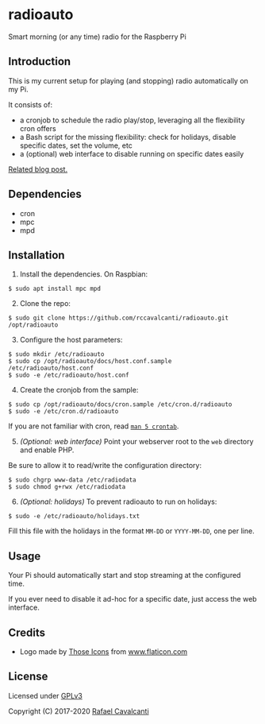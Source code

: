 # radioauto

Smart morning (or any time) radio for the Raspberry Pi

## Introduction

This is my current setup for playing (and stopping) radio automatically on my Pi.

It consists of:

- a cronjob to schedule the radio play/stop, leveraging all the flexibility cron offers
- a Bash script for the missing flexibility: check for holidays, disable specific dates, set the volume, etc
- a (optional) web interface to disable running on specific dates easily

[Related blog post.](https://rafaelc.org/tech/p/smart-morning-radio-with-raspberry-pi-cron-and-mpd/)

## Dependencies

- cron
- mpc
- mpd

## Installation

1. Install the dependencies.  On Raspbian:
  ```
  $ sudo apt install mpc mpd
  ```

2. Clone the repo:
  ```
  $ sudo git clone https://github.com/rccavalcanti/radioauto.git /opt/radioauto
  ```

3. Configure the host parameters:
  ```
  $ sudo mkdir /etc/radioauto
  $ sudo cp /opt/radioauto/docs/host.conf.sample /etc/radioauto/host.conf
  $ sudo -e /etc/radioauto/host.conf
  ```

4. Create the cronjob from the sample:
  ```
  $ sudo cp /opt/radioauto/docs/cron.sample /etc/cron.d/radioauto
  $ sudo -e /etc/cron.d/radioauto
  ```

  If you are not familiar with cron, read [`man 5 crontab`](https://linux.die.net/man/5/crontab).

5. _(Optional: web interface)_ Point your webserver root to the `web` directory and enable PHP.

  Be sure to allow it to read/write the configuration directory:
  ```
  $ sudo chgrp www-data /etc/radiodata
  $ sudo chmod g+rwx /etc/radiodata
  ```

6. _(Optional: holidays)_ To prevent radioauto to run on holidays:
  ```
  $ sudo -e /etc/radioauto/holidays.txt
  ```

  Fill this file with the holidays in the format `MM-DD` or `YYYY-MM-DD`, one per line.

## Usage

Your Pi should automatically start and stop streaming at the configured time.

If you ever need to disable it ad-hoc for a specific date, just access the web interface.

## Credits

* Logo made by <a href="https://www.flaticon.com/authors/those-icons" title="Those Icons">Those Icons</a> from <a href="https://www.flaticon.com/" title="Flaticon">www.flaticon.com</a></div>

## License

Licensed under [GPLv3](LICENSE)

Copyright (C) 2017-2020 [Rafael Cavalcanti](https://rafaelc.org/)
